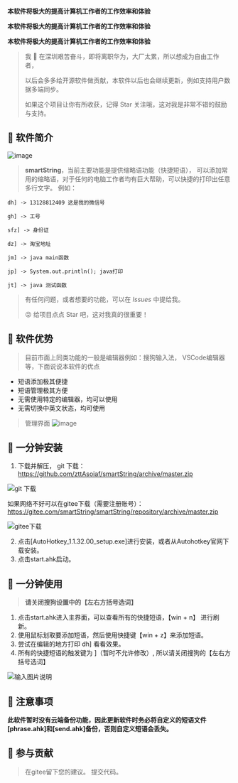 **本软件将极大的提高计算机工作者的工作效率和体验**

**本软件将极大的提高计算机工作者的工作效率和体验**

**本软件将极大的提高计算机工作者的工作效率和体验**

> 我 🐶 在深圳艰苦奋斗，即将离职华为，大厂太累，所以想成为自由工作者，
> 
> 以后会多多给开源软件做贡献，本软件以后也会继续更新，例如支持用户数据多端同步。
>
> 如果这个项目让你有所收获，记得 Star 关注哦，这对我是非常不错的鼓励与支持。

## 🐯 软件简介
![image](https://user-images.githubusercontent.com/10683246/142794422-acbc318b-e107-4b2d-941d-f002dbd04284.png)
> **smartString**，当前主要功能是提供缩略语功能（快捷短语），
> 可以添加常用的缩略语，对于任何的电脑工作者均有巨大帮助，可以快捷的打印出任意多行文字。
> 例如：

```
dh] -> 13128812409 这是我的微信号

gh] -> 工号

sfz] -> 身份证

dz] -> 淘宝地址

jm] -> java main函数

jp] -> System.out.println(); java打印

jt] -> java 测试函数
```

> 有任何问题，或者想要的功能，可以在 _Issues_ 中提给我。
>
> 😜 给项目点点 Star 吧，这对我真的很重要！

## 🐶 软件优势

> 目前市面上同类功能的一般是编辑器例如：搜狗输入法， VSCode编辑器等，下面说说本软件的优点

* 短语添加极其便捷
* 短语管理极其方便
* 无需使用特定的编辑器，均可以使用
* 无需切换中英文状态，均可使用

> 管理界面
![image](https://user-images.githubusercontent.com/10683246/174011645-e61484ee-db19-4f74-960b-466b58b8de79.png)


## 🐼 一分钟安装

1.  下载并解压，
git 下载：https://github.com/zttAsoiaf/smartString/archive/master.zip

![git 下载](https://images.gitee.com/uploads/images/2020/0301/035908_cd391ef0_5544911.png "屏幕截图.png")


如果网络不好可以在gitee下载（需要注册账号）：https://gitee.com/smartString/smartString/repository/archive/master.zip

![gitee下载](https://images.gitee.com/uploads/images/2020/0223/143847_76c9177e_5544911.png "屏幕截图.png")

2.  点击[AutoHotkey_1.1.32.00_setup.exe]进行安装，或者从Autohotkey官网下载安装。
3.  点击start.ahk启动。

## 🐷 一分钟使用
> **请关闭搜狗设置中的【左右方括号选词】**

1.  点击start.ahk进入主界面，可以查看所有的快捷短语，【win + n】 进行刷新。
2.  使用鼠标划取要添加短语，然后使用快捷键【win + z】来添加短语。
3.  尝试在编辑的地方打印 dh] 看看效果。
4.  所有的快捷短语的触发键为 ]（暂时不允许修改）, 所以请关闭搜狗的【左右方括号选词】

![输入图片说明](https://images.gitee.com/uploads/images/2020/0223/181454_adc75a60_5544911.png "屏幕截图.png")

## 🐨 注意事项
 **此软件暂时没有云端备份功能，因此更新软件时务必将自定义的短语文件[phrase.ahk]和[send.ahk]备份，否则自定义短语会丢失。** 

## 🐶 参与贡献

> 在gitee留下您的建议。
> 提交代码。

